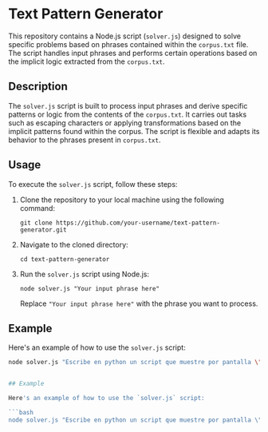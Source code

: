 # Text Pattern Generator

This repository contains a Node.js script (`solver.js`) designed to solve specific problems based on phrases contained within the `corpus.txt` file. The script handles input phrases and performs certain operations based on the implicit logic extracted from the `corpus.txt`.

## Description

The `solver.js` script is built to process input phrases and derive specific patterns or logic from the contents of the `corpus.txt`. It carries out tasks such as escaping characters or applying transformations based on the implicit patterns found within the corpus. The script is flexible and adapts its behavior to the phrases present in `corpus.txt`.

## Usage

To execute the `solver.js` script, follow these steps:

1. Clone the repository to your local machine using the following command:

    ```
    git clone https://github.com/your-username/text-pattern-generator.git
    ```

2. Navigate to the cloned directory:

    ```
    cd text-pattern-generator
    ```

3. Run the `solver.js` script using Node.js:

    ```
    node solver.js "Your input phrase here"
    ```

    Replace `"Your input phrase here"` with the phrase you want to process.

## Example

Here's an example of how to use the `solver.js` script:

```bash
node solver.js "Escribe en python un script que muestre por pantalla \"Hola Luis\""


## Example

Here's an example of how to use the `solver.js` script:

```bash
node solver.js "Escribe en python un script que muestre por pantalla \"Hola Luis\""
